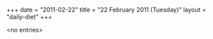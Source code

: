 +++
date = "2011-02-22"
title = "22 February 2011 (Tuesday)"
layout = "daily-diet"
+++

<p>&lt;no entries&gt;</p>